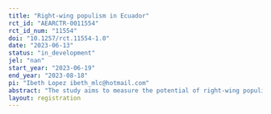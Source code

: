 ```yaml
---
title: "Right-wing populism in Ecuador"
rct_id: "AEARCTR-0011554"
rct_id_num: "11554"
doi: "10.1257/rct.11554-1.0"
date: "2023-06-13"
status: "in_development"
jel: "nan"
start_year: "2023-06-19"
end_year: "2023-08-18"
pi: "Ibeth Lopez ibeth_mlc@hotmail.com"
abstract: "The study aims to measure the potential of right-wing populism given the immigration rise to Ecuador since 2013. Here, a survey experiment will take place measuring people’s behavior (anti-immigration, populist vote, altruism, and anger). The theoretical background of these experiments lies on populism, political communication, and exogenous events affecting voting behavior. "
layout: registration
---
```


